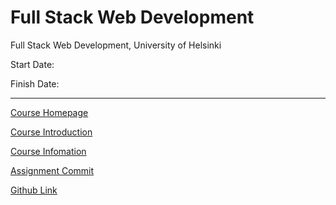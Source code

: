 # Full Stack Web Development
Full Stack Web Development, University of Helsinki

Start Date:

Finish Date:

---

[Course Homepage](https://fullstackopen.com/en)

[Course Introduction](https://studies.helsinki.fi/courses/cu/hy-CU-142971782-2020-08-01/CSM141081/Full_Stack_Web_Development)

[Course Infomation](https://studies.helsinki.fi/courses/cur/otm-861c248f-e4e4-43df-a69a-50fd206afabf/CSM141081/Full_Stack_Web_Development)

[Assignment Commit](https://studies.cs.helsinki.fi/stats/courses/fullstackopen)

[Github Link](https://github.com/orgs/fullstack-hy2020/repositories)

